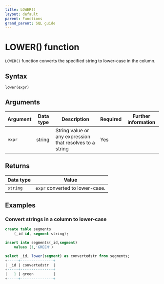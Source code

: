 ```yaml
---
title: LOWER()
layout: default
parent: Functions
grand_parent: SQL guide
---
```


# LOWER() function

`LOWER()` function converts the specified string to lower-case in the column.

## Syntax

```
lower(expr)
```

## Arguments

| Argument | Data type | Description | Required | Further information |
|---|---|---|---|---|
| `expr` | string | String value or any expression that resolves to a string | Yes| |

## Returns

| Data type | Value |
|---|---|
| `string` | `expr` converted to lower-case. |


## Examples

### Convert strings in a column to lower-case

```sql
create table segments
    (_id id, segment string);

insert into segments(_id,segment)
    values (1,'GREEN')

select _id, lower(segment) as convertedstr from segments;
+-----+---------------+
| _id | convertedstr  |
+-----+---------------+
|   1 | green         |
+-----+---------------+
```
